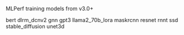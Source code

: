 MLPerf training models from v3.0+

bert
dlrm_dcnv2
gnn
gpt3
llama2_70b_lora
maskrcnn
resnet
rnnt
ssd
stable_diffusion
unet3d
